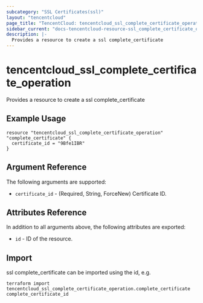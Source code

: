 ```yaml
---
subcategory: "SSL Certificates(ssl)"
layout: "tencentcloud"
page_title: "TencentCloud: tencentcloud_ssl_complete_certificate_operation"
sidebar_current: "docs-tencentcloud-resource-ssl_complete_certificate_operation"
description: |-
  Provides a resource to create a ssl complete_certificate
---
```


# tencentcloud_ssl_complete_certificate_operation

Provides a resource to create a ssl complete_certificate

## Example Usage

```hcl
resource "tencentcloud_ssl_complete_certificate_operation" "complete_certificate" {
  certificate_id = "9Bfe1IBR"
}
```

## Argument Reference

The following arguments are supported:

* `certificate_id` - (Required, String, ForceNew) Certificate ID.

## Attributes Reference

In addition to all arguments above, the following attributes are exported:

* `id` - ID of the resource.




## Import

ssl complete_certificate can be imported using the id, e.g.

```
terraform import tencentcloud_ssl_complete_certificate_operation.complete_certificate complete_certificate_id
```

